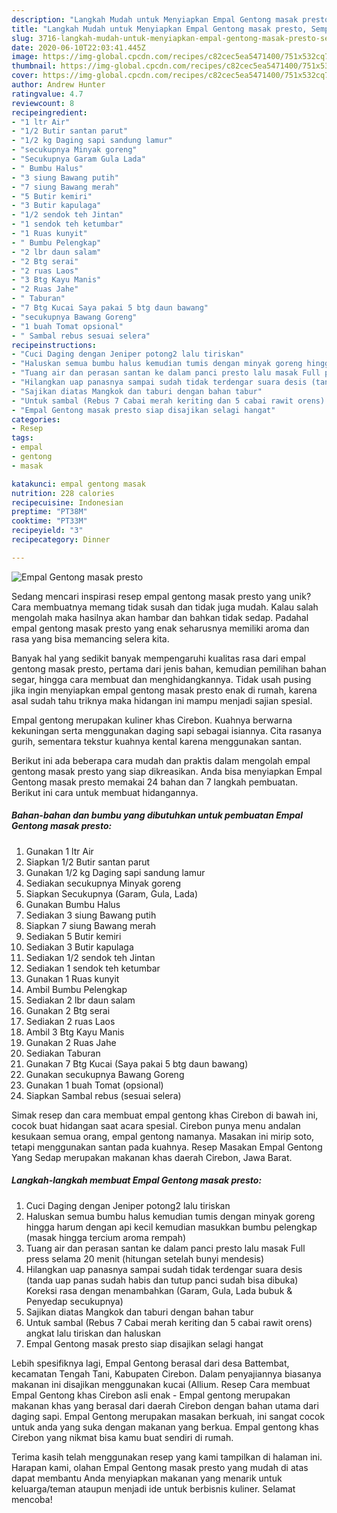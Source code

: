 ```yaml
---
description: "Langkah Mudah untuk Menyiapkan Empal Gentong masak presto, Sempurna"
title: "Langkah Mudah untuk Menyiapkan Empal Gentong masak presto, Sempurna"
slug: 3716-langkah-mudah-untuk-menyiapkan-empal-gentong-masak-presto-sempurna
date: 2020-06-10T22:03:41.445Z
image: https://img-global.cpcdn.com/recipes/c82cec5ea5471400/751x532cq70/empal-gentong-masak-presto-foto-resep-utama.jpg
thumbnail: https://img-global.cpcdn.com/recipes/c82cec5ea5471400/751x532cq70/empal-gentong-masak-presto-foto-resep-utama.jpg
cover: https://img-global.cpcdn.com/recipes/c82cec5ea5471400/751x532cq70/empal-gentong-masak-presto-foto-resep-utama.jpg
author: Andrew Hunter
ratingvalue: 4.7
reviewcount: 8
recipeingredient:
- "1 ltr Air"
- "1/2 Butir santan parut"
- "1/2 kg Daging sapi sandung lamur"
- "secukupnya Minyak goreng"
- "Secukupnya Garam Gula Lada"
- " Bumbu Halus"
- "3 siung Bawang putih"
- "7 siung Bawang merah"
- "5 Butir kemiri"
- "3 Butir kapulaga"
- "1/2 sendok teh Jintan"
- "1 sendok teh ketumbar"
- "1 Ruas kunyit"
- " Bumbu Pelengkap"
- "2 lbr daun salam"
- "2 Btg serai"
- "2 ruas Laos"
- "3 Btg Kayu Manis"
- "2 Ruas Jahe"
- " Taburan"
- "7 Btg Kucai Saya pakai 5 btg daun bawang"
- "secukupnya Bawang Goreng"
- "1 buah Tomat opsional"
- " Sambal rebus sesuai selera"
recipeinstructions:
- "Cuci Daging dengan Jeniper potong2 lalu tiriskan"
- "Haluskan semua bumbu halus kemudian tumis dengan minyak goreng hingga harum dengan api kecil kemudian masukkan bumbu pelengkap (masak hingga tercium aroma rempah)"
- "Tuang air dan perasan santan ke dalam panci presto lalu masak Full press selama 20 menit (hitungan setelah bunyi mendesis)"
- "Hilangkan uap panasnya sampai sudah tidak terdengar suara desis (tanda uap panas sudah habis dan tutup panci sudah bisa dibuka) Koreksi rasa dengan menambahkan (Garam, Gula, Lada bubuk &amp; Penyedap secukupnya)"
- "Sajikan diatas Mangkok dan taburi dengan bahan tabur"
- "Untuk sambal (Rebus 7 Cabai merah keriting dan 5 cabai rawit orens) angkat lalu tiriskan dan haluskan"
- "Empal Gentong masak presto siap disajikan selagi hangat"
categories:
- Resep
tags:
- empal
- gentong
- masak

katakunci: empal gentong masak 
nutrition: 228 calories
recipecuisine: Indonesian
preptime: "PT38M"
cooktime: "PT33M"
recipeyield: "3"
recipecategory: Dinner

---
```



![Empal Gentong masak presto](https://img-global.cpcdn.com/recipes/c82cec5ea5471400/751x532cq70/empal-gentong-masak-presto-foto-resep-utama.jpg)

Sedang mencari inspirasi resep empal gentong masak presto yang unik? Cara membuatnya memang tidak susah dan tidak juga mudah. Kalau salah mengolah maka hasilnya akan hambar dan bahkan tidak sedap. Padahal empal gentong masak presto yang enak seharusnya memiliki aroma dan rasa yang bisa memancing selera kita.

Banyak hal yang sedikit banyak mempengaruhi kualitas rasa dari empal gentong masak presto, pertama dari jenis bahan, kemudian pemilihan bahan segar, hingga cara membuat dan menghidangkannya. Tidak usah pusing jika ingin menyiapkan empal gentong masak presto enak di rumah, karena asal sudah tahu triknya maka hidangan ini mampu menjadi sajian spesial.

Empal gentong merupakan kuliner khas Cirebon. Kuahnya berwarna kekuningan serta menggunakan daging sapi sebagai isiannya. Cita rasanya gurih, sementara tekstur kuahnya kental karena menggunakan santan.


Berikut ini ada beberapa cara mudah dan praktis dalam mengolah empal gentong masak presto yang siap dikreasikan. Anda bisa menyiapkan Empal Gentong masak presto memakai 24 bahan dan 7 langkah pembuatan. Berikut ini cara untuk membuat hidangannya.

<!--inarticleads1-->

##### Bahan-bahan dan bumbu yang dibutuhkan untuk pembuatan Empal Gentong masak presto:

1. Gunakan 1 ltr Air
1. Siapkan 1/2 Butir santan parut
1. Gunakan 1/2 kg Daging sapi sandung lamur
1. Sediakan secukupnya Minyak goreng
1. Siapkan Secukupnya (Garam, Gula, Lada)
1. Gunakan  Bumbu Halus
1. Sediakan 3 siung Bawang putih
1. Siapkan 7 siung Bawang merah
1. Sediakan 5 Butir kemiri
1. Sediakan 3 Butir kapulaga
1. Sediakan 1/2 sendok teh Jintan
1. Sediakan 1 sendok teh ketumbar
1. Gunakan 1 Ruas kunyit
1. Ambil  Bumbu Pelengkap
1. Sediakan 2 lbr daun salam
1. Gunakan 2 Btg serai
1. Sediakan 2 ruas Laos
1. Ambil 3 Btg Kayu Manis
1. Gunakan 2 Ruas Jahe
1. Sediakan  Taburan
1. Gunakan 7 Btg Kucai (Saya pakai 5 btg daun bawang)
1. Gunakan secukupnya Bawang Goreng
1. Gunakan 1 buah Tomat (opsional)
1. Siapkan  Sambal rebus (sesuai selera)


Simak resep dan cara membuat empal gentong khas Cirebon di bawah ini, cocok buat hidangan saat acara spesial. Cirebon punya menu andalan kesukaan semua orang, empal gentong namanya. Masakan ini mirip soto, tetapi menggunakan santan pada kuahnya. Resep Masakan Empal Gentong Yang Sedap merupakan makanan khas daerah Cirebon, Jawa Barat. 

<!--inarticleads2-->

##### Langkah-langkah membuat Empal Gentong masak presto:

1. Cuci Daging dengan Jeniper potong2 lalu tiriskan
1. Haluskan semua bumbu halus kemudian tumis dengan minyak goreng hingga harum dengan api kecil kemudian masukkan bumbu pelengkap (masak hingga tercium aroma rempah)
1. Tuang air dan perasan santan ke dalam panci presto lalu masak Full press selama 20 menit (hitungan setelah bunyi mendesis)
1. Hilangkan uap panasnya sampai sudah tidak terdengar suara desis (tanda uap panas sudah habis dan tutup panci sudah bisa dibuka) Koreksi rasa dengan menambahkan (Garam, Gula, Lada bubuk &amp; Penyedap secukupnya)
1. Sajikan diatas Mangkok dan taburi dengan bahan tabur
1. Untuk sambal (Rebus 7 Cabai merah keriting dan 5 cabai rawit orens) angkat lalu tiriskan dan haluskan
1. Empal Gentong masak presto siap disajikan selagi hangat


Lebih spesifiknya lagi, Empal Gentong berasal dari desa Battembat, kecamatan Tengah Tani, Kabupaten Cirebon. Dalam penyajiannya biasanya makanan ini disajikan menggunakan kucai (Allium. Resep Cara membuat Empal Gentong khas Cirebon asli enak - Empal gentong merupakan makanan khas yang berasal dari daerah Cirebon dengan bahan utama dari daging sapi. Empal Gentong merupakan masakan berkuah, ini sangat cocok untuk anda yang suka dengan makanan yang berkua. Empal gentong khas Cirebon yang nikmat bisa kamu buat sendiri di rumah. 

Terima kasih telah menggunakan resep yang kami tampilkan di halaman ini. Harapan kami, olahan Empal Gentong masak presto yang mudah di atas dapat membantu Anda menyiapkan makanan yang menarik untuk keluarga/teman ataupun menjadi ide untuk berbisnis kuliner. Selamat mencoba!
